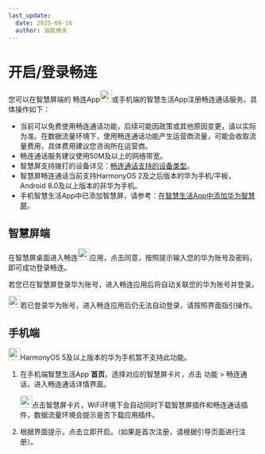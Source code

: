 ```yaml
---
last_update:
  date: 2025-09-16
  author: 油腻樵夫
---
```


# 开启/登录畅连

您可以在智慧屏端的 畅连App<img src="https://tips-p01-drcn.dbankcdn.cn/hwtips/topic/V0FM/zh-CN/zh-cn_image_0000002454580345.png" width="24" height="24"/>或手机端的智慧生活App注册畅连通话服务。具体操作如下：


* 当前可以免费使用畅连通话功能，后续可能因政策或其他原因变更，请以实际为准。在数据流量环境下，使用畅连通话功能产生运营商流量，可能会收取流量费用，具体费用建议您咨询所在运营商。
* 畅连通话服务建议使用50M及以上的网络带宽。
* 智慧屏支持拨打的设备详见：[畅连通话支持的设备类型](https://consumer.huawei.com/cn/support/content/zh-cn15783055/)。
* 智慧屏畅连通话当前支持HarmonyOS 2及之后版本的华为手机/平板，Android 8.0及以上版本的非华为手机。
* 手机智慧生活App中已添加智慧屏，请参考：[在智慧生活App中添加华为智慧屏](https://consumer.huawei.com/cn/support/content/zh-cn16064466/)。

## 智慧屏端

在智慧屏桌面进入畅连<img src="https://tips-p01-drcn.dbankcdn.cn/hwtips/topic/V0FM/zh-CN/zh-cn_image_0000002421227214.png" width="24" height="24"/>应用，点击同意，按照提示输入您的华为账号及密码，即可成功登录畅连。

若您已在智慧屏登录华为账号，进入畅连应用后将自动关联您的华为账号并登录。


<img src="https://tips-p01-drcn.dbankcdn.cn/hwtips/topic/V0FM/zh-CN/images/icon-note.svg" width="24" height="24"/>若已登录华为账号，进入畅连应用后仍无法自动登录，请按照界面指引操作。

## 手机端


<img src="https://tips-p01-drcn.dbankcdn.cn/hwtips/topic/V0FM/zh-CN/images/icon-note.svg" width="24" height="24"/>HarmonyOS 5及以上版本的华为手机暂不支持此功能。

1.  在手机端智慧生活App **首页**，选择对应的智慧屏卡片，点击 功能 > 畅连通话，进入畅连通话详情界面。
    
    
    <img src="https://tips-p01-drcn.dbankcdn.cn/hwtips/topic/V0FM/zh-CN/images/icon-note.svg" width="24" height="24"/>点击智慧屏卡片，WiFi环境下会自动同时下载智慧屏插件和畅连通话插件，数据流量环境会提示是否下载应用插件。
    

2.  根据界面提示，点击立即开启。（如果是首次注册，请根据引导页面进行注册）。